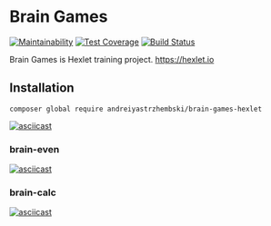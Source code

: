 # Brain Games
[![Maintainability](https://api.codeclimate.com/v1/badges/a6cecbf8f927baef6c65/maintainability)](https://codeclimate.com/github/andreiyastrzhembski/project-lvl1-s408/maintainability)
[![Test Coverage](https://api.codeclimate.com/v1/badges/a6cecbf8f927baef6c65/test_coverage)](https://codeclimate.com/github/andreiyastrzhembski/project-lvl1-s408/test_coverage)
[![Build Status](https://travis-ci.org/andreiyastrzhembski/project-lvl1-s408.svg?branch=master)](https://travis-ci.org/andreiyastrzhembski/project-lvl1-s408)

Brain Games is Hexlet training project.
https://hexlet.io

## Installation
```
composer global require andreiyastrzhembski/brain-games-hexlet
```
[![asciicast](https://asciinema.org/a/bn342UVSo9jV6CX2gjS1vBbPE.svg)](https://asciinema.org/a/bn342UVSo9jV6CX2gjS1vBbPE)

### brain-even
[![asciicast](https://asciinema.org/a/xeYTjrKEKHJG4s1OelNoFzk16.svg)](https://asciinema.org/a/xeYTjrKEKHJG4s1OelNoFzk16)

### brain-calc
[![asciicast](https://asciinema.org/a/55AYwsPMNkWsYTKbpLdPTr8uz.svg)](https://asciinema.org/a/55AYwsPMNkWsYTKbpLdPTr8uz)